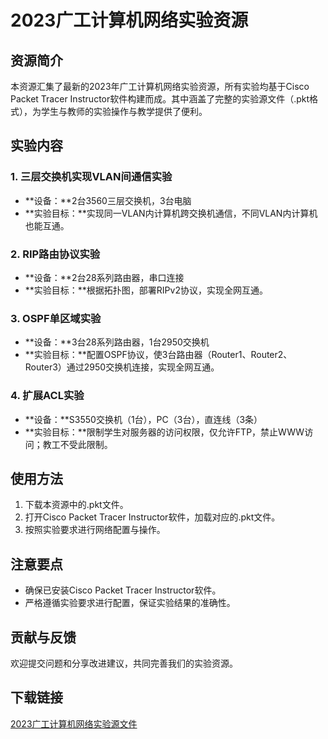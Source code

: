 # 2023广工计算机网络实验资源

## 资源简介

本资源汇集了最新的2023年广工计算机网络实验资源，所有实验均基于Cisco Packet Tracer Instructor软件构建而成。其中涵盖了完整的实验源文件（.pkt格式），为学生与教师的实验操作与教学提供了便利。

## 实验内容

### 1. 三层交换机实现VLAN间通信实验
- **设备：**2台3560三层交换机，3台电脑
- **实验目标：**实现同一VLAN内计算机跨交换机通信，不同VLAN内计算机也能互通。

### 2. RIP路由协议实验
- **设备：**2台28系列路由器，串口连接
- **实验目标：**根据拓扑图，部署RIPv2协议，实现全网互通。

### 3. OSPF单区域实验
- **设备：**3台28系列路由器，1台2950交换机
- **实验目标：**配置OSPF协议，使3台路由器（Router1、Router2、Router3）通过2950交换机连接，实现全网互通。

### 4. 扩展ACL实验
- **设备：**S3550交换机（1台），PC（3台），直连线（3条）
- **实验目标：**限制学生对服务器的访问权限，仅允许FTP，禁止WWW访问；教工不受此限制。

## 使用方法

1. 下载本资源中的.pkt文件。
2. 打开Cisco Packet Tracer Instructor软件，加载对应的.pkt文件。
3. 按照实验要求进行网络配置与操作。

## 注意要点

- 确保已安装Cisco Packet Tracer Instructor软件。
- 严格遵循实验要求进行配置，保证实验结果的准确性。

## 贡献与反馈

欢迎提交问题和分享改进建议，共同完善我们的实验资源。

## 下载链接

[2023广工计算机网络实验源文件](https://pan.quark.cn/s/27391acb3f9a)